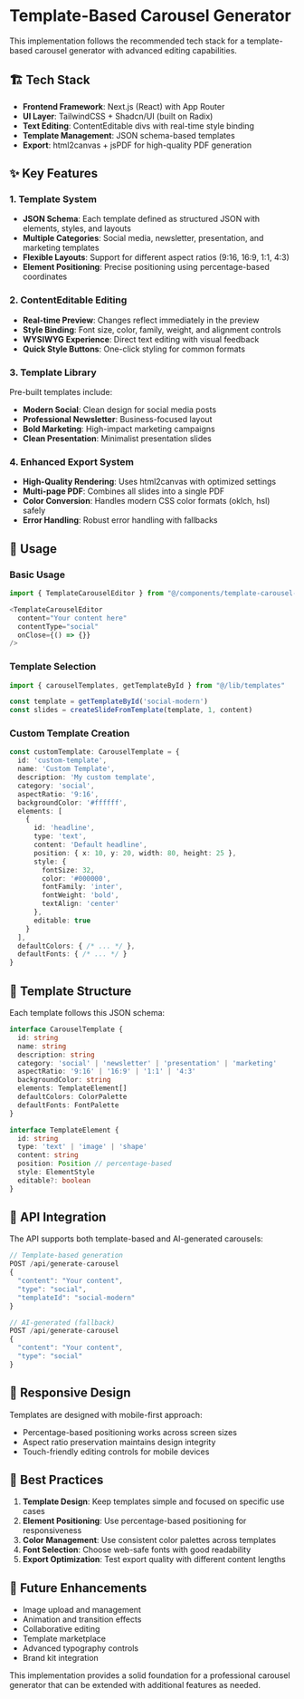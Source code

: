 # Template-Based Carousel Generator

This implementation follows the recommended tech stack for a template-based carousel generator with advanced editing capabilities.

## 🏗️ Tech Stack

- **Frontend Framework**: Next.js (React) with App Router
- **UI Layer**: TailwindCSS + Shadcn/UI (built on Radix)
- **Text Editing**: ContentEditable divs with real-time style binding
- **Template Management**: JSON schema-based templates
- **Export**: html2canvas + jsPDF for high-quality PDF generation

## ✨ Key Features

### 1. Template System
- **JSON Schema**: Each template defined as structured JSON with elements, styles, and layouts
- **Multiple Categories**: Social media, newsletter, presentation, and marketing templates
- **Flexible Layouts**: Support for different aspect ratios (9:16, 16:9, 1:1, 4:3)
- **Element Positioning**: Precise positioning using percentage-based coordinates

### 2. ContentEditable Editing
- **Real-time Preview**: Changes reflect immediately in the preview
- **Style Binding**: Font size, color, family, weight, and alignment controls
- **WYSIWYG Experience**: Direct text editing with visual feedback
- **Quick Style Buttons**: One-click styling for common formats

### 3. Template Library
Pre-built templates include:
- **Modern Social**: Clean design for social media posts
- **Professional Newsletter**: Business-focused layout
- **Bold Marketing**: High-impact marketing campaigns
- **Clean Presentation**: Minimalist presentation slides

### 4. Enhanced Export System
- **High-Quality Rendering**: Uses html2canvas with optimized settings
- **Multi-page PDF**: Combines all slides into a single PDF
- **Color Conversion**: Handles modern CSS color formats (oklch, hsl) safely
- **Error Handling**: Robust error handling with fallbacks

## 🚀 Usage

### Basic Usage
```typescript
import { TemplateCarouselEditor } from "@/components/template-carousel-editor"

<TemplateCarouselEditor
  content="Your content here"
  contentType="social"
  onClose={() => {}}
/>
```

### Template Selection
```typescript
import { carouselTemplates, getTemplateById } from "@/lib/templates"

const template = getTemplateById('social-modern')
const slides = createSlideFromTemplate(template, 1, content)
```

### Custom Template Creation
```typescript
const customTemplate: CarouselTemplate = {
  id: 'custom-template',
  name: 'Custom Template',
  description: 'My custom template',
  category: 'social',
  aspectRatio: '9:16',
  backgroundColor: '#ffffff',
  elements: [
    {
      id: 'headline',
      type: 'text',
      content: 'Default headline',
      position: { x: 10, y: 20, width: 80, height: 25 },
      style: {
        fontSize: 32,
        color: '#000000',
        fontFamily: 'inter',
        fontWeight: 'bold',
        textAlign: 'center'
      },
      editable: true
    }
  ],
  defaultColors: { /* ... */ },
  defaultFonts: { /* ... */ }
}
```

## 🎨 Template Structure

Each template follows this JSON schema:

```typescript
interface CarouselTemplate {
  id: string
  name: string
  description: string
  category: 'social' | 'newsletter' | 'presentation' | 'marketing'
  aspectRatio: '9:16' | '16:9' | '1:1' | '4:3'
  backgroundColor: string
  elements: TemplateElement[]
  defaultColors: ColorPalette
  defaultFonts: FontPalette
}

interface TemplateElement {
  id: string
  type: 'text' | 'image' | 'shape'
  content: string
  position: Position // percentage-based
  style: ElementStyle
  editable?: boolean
}
```

## 🔧 API Integration

The API supports both template-based and AI-generated carousels:

```typescript
// Template-based generation
POST /api/generate-carousel
{
  "content": "Your content",
  "type": "social",
  "templateId": "social-modern"
}

// AI-generated (fallback)
POST /api/generate-carousel
{
  "content": "Your content",
  "type": "social"
}
```

## 📱 Responsive Design

Templates are designed with mobile-first approach:
- Percentage-based positioning works across screen sizes
- Aspect ratio preservation maintains design integrity
- Touch-friendly editing controls for mobile devices

## 🎯 Best Practices

1. **Template Design**: Keep templates simple and focused on specific use cases
2. **Element Positioning**: Use percentage-based positioning for responsiveness
3. **Color Management**: Use consistent color palettes across templates
4. **Font Selection**: Choose web-safe fonts with good readability
5. **Export Optimization**: Test export quality with different content lengths

## 🔮 Future Enhancements

- Image upload and management
- Animation and transition effects
- Collaborative editing
- Template marketplace
- Advanced typography controls
- Brand kit integration

This implementation provides a solid foundation for a professional carousel generator that can be extended with additional features as needed.
